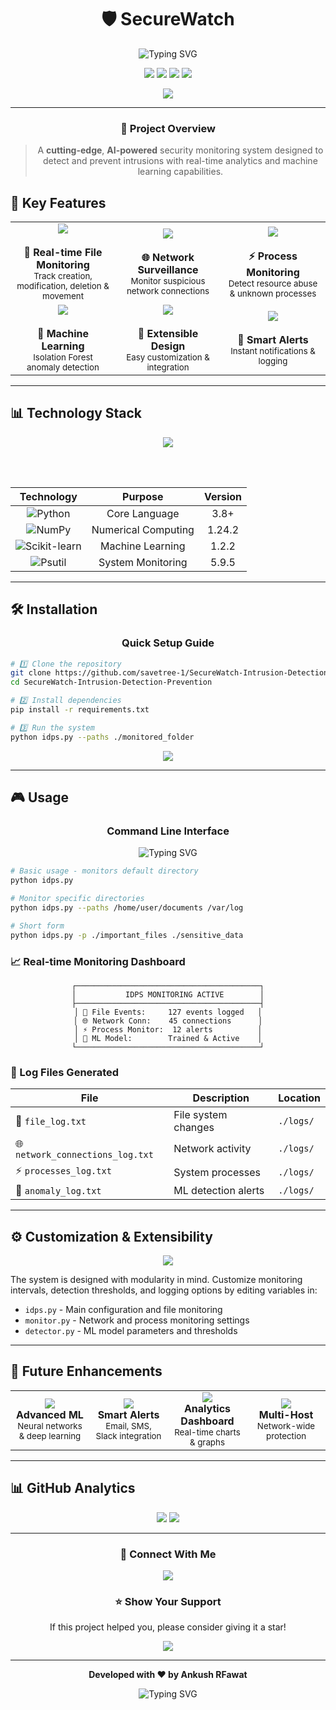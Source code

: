 
<div align="center">

# 🛡️ SecureWatch

<img src="https://readme-typing-svg.herokuapp.com?font=Orbitron&size=35&duration=3000&pause=500&color=00FF41&center=true&vCenter=true&width=800&lines=SECUREWATCH;REAL-TIME+MONITORING;ANOMALY+DETECTION;SYSTEM+PROTECTION" alt="Typing SVG" />

<p align="center">
  <img src="https://img.shields.io/badge/Author-Ankush%20RFawat-brightgreen?style=for-the-badge&logo=github&logoColor=white&color=00ff41" />
  <img src="https://img.shields.io/badge/Python-3.8+-blue?style=for-the-badge&logo=python&logoColor=white" />
  <img src="https://img.shields.io/badge/License-MIT-yellow?style=for-the-badge" />
  <img src="https://img.shields.io/badge/Status-Active-success?style=for-the-badge" />
</p>

<p align="center">
  <img src="https://github-readme-stats.vercel.app/api/pin/?username=savetree-1&repo=SecureWatch-Intrusion-Detection-Prevention&theme=matrix&bg_color=0d1117&title_color=00ff41&text_color=ffffff&icon_color=00ff41&border_color=00ff41" />
</p>

---

### 🎯 **Project Overview**

> A **cutting-edge**, **AI-powered** security monitoring system designed to detect and prevent intrusions with real-time analytics and machine learning capabilities.

</div>

## 🚀 Key Features

<div align="center">

<table>
<tr>
<td align="center" width="33%">
<img src="https://img.shields.io/badge/FILE_SYSTEM-MONITORING-ff6b6b?style=for-the-badge&logo=folder&logoColor=white" />
<br><br>
<strong>📁 Real-time File Monitoring</strong>
<br>
<sub>Track creation, modification, deletion & movement</sub>
</td>
<td align="center" width="33%">
<img src="https://img.shields.io/badge/NETWORK-SECURITY-4ecdc4?style=for-the-badge&logo=wifi&logoColor=white" />
<br><br>
<strong>🌐 Network Surveillance</strong>
<br>
<sub>Monitor suspicious network connections</sub>
</td>
<td align="center" width="33%">
<img src="https://img.shields.io/badge/PROCESS-ANALYSIS-45b7d1?style=for-the-badge&logo=cpu&logoColor=white" />
<br><br>
<strong>⚡ Process Monitoring</strong>
<br>
<sub>Detect resource abuse & unknown processes</sub>
</td>
</tr>
<tr>
<td align="center" width="33%">
<img src="https://img.shields.io/badge/AI_POWERED-DETECTION-9b59b6?style=for-the-badge&logo=brain&logoColor=white" />
<br><br>
<strong>🧠 Machine Learning</strong>
<br>
<sub>Isolation Forest anomaly detection</sub>
</td>
<td align="center" width="33%">
<img src="https://img.shields.io/badge/MODULAR-ARCHITECTURE-f39c12?style=for-the-badge&logo=puzzle-piece&logoColor=white" />
<br><br>
<strong>🔧 Extensible Design</strong>
<br>
<sub>Easy customization & integration</sub>
</td>
<td align="center" width="33%">
<img src="https://img.shields.io/badge/REAL_TIME-ALERTS-e74c3c?style=for-the-badge&logo=bell&logoColor=white" />
<br><br>
<strong>🔔 Smart Alerts</strong>
<br>
<sub>Instant notifications & logging</sub>
</td>
</tr>
</table>

</div>

---

## 📊 Technology Stack

<div align="center">

<img src="https://skillicons.dev/icons?i=python,sklearn,git&theme=dark" />

<br><br>

| Technology | Purpose | Version |
|:----------:|:-------:|:-------:|
| ![Python](https://img.shields.io/badge/Python-3776AB?style=for-the-badge&logo=python&logoColor=white) | Core Language | 3.8+ |
| ![NumPy](https://img.shields.io/badge/NumPy-013243?style=for-the-badge&logo=numpy&logoColor=white) | Numerical Computing | 1.24.2 |
| ![Scikit-learn](https://img.shields.io/badge/Scikit--learn-F7931E?style=for-the-badge&logo=scikit-learn&logoColor=white) | Machine Learning | 1.2.2 |
| ![Psutil](https://img.shields.io/badge/Psutil-326CE5?style=for-the-badge&logo=python&logoColor=white) | System Monitoring | 5.9.5 |

</div>

---

## 🛠️ Installation

<div align="center">

### Quick Setup Guide

</div>

```bash
# 1️⃣ Clone the repository
git clone https://github.com/savetree-1/SecureWatch-Intrusion-Detection-Prevention.git
cd SecureWatch-Intrusion-Detection-Prevention

# 2️⃣ Install dependencies
pip install -r requirements.txt

# 3️⃣ Run the system
python idps.py --paths ./monitored_folder
```

<div align="center">
<img src="https://img.shields.io/badge/Setup_Time-2_Minutes-00ff41?style=for-the-badge&logo=clock&logoColor=white" />
</div>

---

## 🎮 Usage

<div align="center">

### Command Line Interface

<img src="https://readme-typing-svg.herokuapp.com?font=Fira+Code&pause=1000&color=00FF41&width=435&lines=python+idps.py;python+idps.py+--paths+%2Fhome;python+idps.py+-p+%2Fvar+%2Fopt" alt="Typing SVG" />

</div>

```bash
# Basic usage - monitors default directory
python idps.py

# Monitor specific directories
python idps.py --paths /home/user/documents /var/log

# Short form
python idps.py -p ./important_files ./sensitive_data
```

### 📈 Real-time Monitoring Dashboard

<div align="center">

```
┌─────────────────────────────────────────┐
│           IDPS MONITORING ACTIVE        │
├─────────────────────────────────────────┤
│ 📁 File Events:     127 events logged   │
│ 🌐 Network Conn:    45 connections      │
│ ⚡ Process Monitor:  12 alerts          │
│ 🧠 ML Model:        Trained & Active    │
└─────────────────────────────────────────┘
```

</div>

### 📝 Log Files Generated

| File | Description | Location |
|------|-------------|----------|
| 📄 `file_log.txt` | File system changes | `./logs/` |
| 🌐 `network_connections_log.txt` | Network activity | `./logs/` |
| ⚡ `processes_log.txt` | System processes | `./logs/` |
| 🚨 `anomaly_log.txt` | ML detection alerts | `./logs/` |

---

## ⚙️ Customization & Extensibility

<div align="center">

<img src="https://img.shields.io/badge/HIGHLY-CONFIGURABLE-blueviolet?style=for-the-badge&logo=settings&logoColor=white" />

</div>

The system is designed with modularity in mind. Customize monitoring intervals, detection thresholds, and logging options by editing variables in:

- `idps.py` - Main configuration and file monitoring
- `monitor.py` - Network and process monitoring settings  
- `detector.py` - ML model parameters and thresholds

---

## 🔮 Future Enhancements

<div align="center">

<table>
<tr>
<td align="center" width="25%">
<img src="https://img.shields.io/badge/AI-ALGORITHMS-ff69b4?style=for-the-badge&logo=robot&logoColor=white" />
<br>
<strong>Advanced ML</strong>
<br>
<sub>Neural networks & deep learning</sub>
</td>
<td align="center" width="25%">
<img src="https://img.shields.io/badge/ALERTING-SYSTEMS-orange?style=for-the-badge&logo=telegram&logoColor=white" />
<br>
<strong>Smart Alerts</strong>
<br>
<sub>Email, SMS, Slack integration</sub>
</td>
<td align="center" width="25%">
<img src="https://img.shields.io/badge/DATA-VISUALIZATION-green?style=for-the-badge&logo=chart-line&logoColor=white" />
<br>
<strong>Analytics Dashboard</strong>
<br>
<sub>Real-time charts & graphs</sub>
</td>
<td align="center" width="25%">
<img src="https://img.shields.io/badge/DISTRIBUTED-MONITORING-blue?style=for-the-badge&logo=network-wired&logoColor=white" />
<br>
<strong>Multi-Host</strong>
<br>
<sub>Network-wide protection</sub>
</td>
</tr>
</table>

</div>

---

## 📊 GitHub Analytics

<div align="center">

<img src="https://github-readme-stats.vercel.app/api?username=savetree-1&show_icons=true&theme=matrix&bg_color=0d1117&title_color=00ff41&text_color=ffffff&icon_color=00ff41&border_color=00ff41" />

<img src="https://github-readme-activity-graph.vercel.app/graph?username=savetree-1&theme=github-compact&bg_color=0d1117&color=00ff41&line=00ff41&point=ffffff&area=true&hide_border=true" />

</div>

---

<div align="center">

### 🤝 Connect With Me

<a href="https://github.com/savetree-1">
  <img src="https://img.shields.io/badge/GitHub-100000?style=for-the-badge&logo=github&logoColor=white" />
</a>

### ⭐ Show Your Support

If this project helped you, please consider giving it a star!

<img src="https://img.shields.io/github/stars/savetree-1/SecureWatch-Intrusion-Detection-Prevention?style=social" />

---

**Developed with ❤️ by Ankush RFawat**

<img src="https://readme-typing-svg.herokuapp.com?font=Fira+Code&pause=1000&color=00FF41&center=true&width=435&lines=Thanks+for+visiting!;Stay+secure+and+monitor+smart!" alt="Typing SVG" />

</div>



